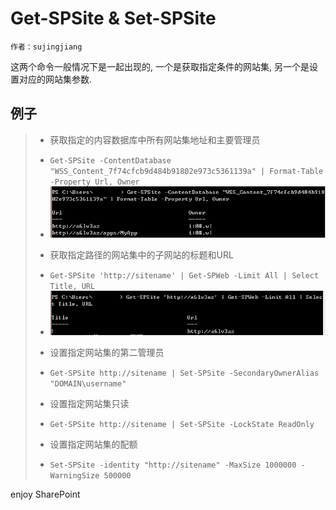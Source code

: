# Get-SPSite &amp; Set-SPSite
	作者：sujingjiang

这两个命令一般情况下是一起出现的, 一个是获取指定条件的网站集, 另一个是设置对应的网站集参数.

## 例子     
> - 获取指定的内容数据库中所有网站集地址和主要管理员
>  + `Get-SPSite -ContentDatabase "WSS_Content_7f74cfcb9d484b91802e973c5361139a" | Format-Table -Property Url, Owner`
>  + ![](imgs/20150612.1.png)
> - 获取指定路径的网站集中的子网站的标题和URL
>  + `Get-SPSite 'http://sitename' | Get-SPWeb -Limit All | Select Title, URL`
>  + ![](imgs/20150612.2.png)
> - 设置指定网站集的第二管理员
>  + `Get-SPSite http://sitename | Set-SPSite -SecondaryOwnerAlias "DOMAIN\username"`
> - 设置指定网站集只读
>  + `Get-SPSite http://sitename | Set-SPSite -LockState ReadOnly`
> - 设置指定网站集的配额
>  + `Set-SPSite -identity "http://sitename" -MaxSize 1000000 -WarningSize 500000`

enjoy SharePoint
